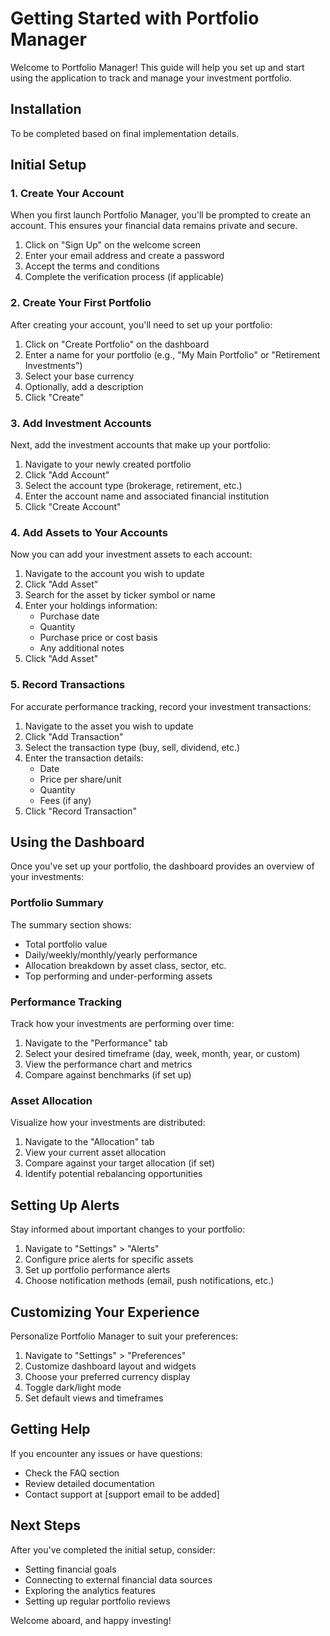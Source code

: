 # Getting Started with Portfolio Manager

Welcome to Portfolio Manager! This guide will help you set up and start using the application to track and manage your investment portfolio.

## Installation

To be completed based on final implementation details.

## Initial Setup

### 1. Create Your Account

When you first launch Portfolio Manager, you'll be prompted to create an account. This ensures your financial data remains private and secure.

1. Click on "Sign Up" on the welcome screen
2. Enter your email address and create a password
3. Accept the terms and conditions
4. Complete the verification process (if applicable)

### 2. Create Your First Portfolio

After creating your account, you'll need to set up your portfolio:

1. Click on "Create Portfolio" on the dashboard
2. Enter a name for your portfolio (e.g., "My Main Portfolio" or "Retirement Investments")
3. Select your base currency
4. Optionally, add a description
5. Click "Create"

### 3. Add Investment Accounts

Next, add the investment accounts that make up your portfolio:

1. Navigate to your newly created portfolio
2. Click "Add Account"
3. Select the account type (brokerage, retirement, etc.)
4. Enter the account name and associated financial institution
5. Click "Create Account"

### 4. Add Assets to Your Accounts

Now you can add your investment assets to each account:

1. Navigate to the account you wish to update
2. Click "Add Asset"
3. Search for the asset by ticker symbol or name
4. Enter your holdings information:
   - Purchase date
   - Quantity
   - Purchase price or cost basis
   - Any additional notes
5. Click "Add Asset"

### 5. Record Transactions

For accurate performance tracking, record your investment transactions:

1. Navigate to the asset you wish to update
2. Click "Add Transaction"
3. Select the transaction type (buy, sell, dividend, etc.)
4. Enter the transaction details:
   - Date
   - Price per share/unit
   - Quantity
   - Fees (if any)
5. Click "Record Transaction"

## Using the Dashboard

Once you've set up your portfolio, the dashboard provides an overview of your investments:

### Portfolio Summary

The summary section shows:
- Total portfolio value
- Daily/weekly/monthly/yearly performance
- Allocation breakdown by asset class, sector, etc.
- Top performing and under-performing assets

### Performance Tracking

Track how your investments are performing over time:
1. Navigate to the "Performance" tab
2. Select your desired timeframe (day, week, month, year, or custom)
3. View the performance chart and metrics
4. Compare against benchmarks (if set up)

### Asset Allocation

Visualize how your investments are distributed:
1. Navigate to the "Allocation" tab
2. View your current asset allocation
3. Compare against your target allocation (if set)
4. Identify potential rebalancing opportunities

## Setting Up Alerts

Stay informed about important changes to your portfolio:

1. Navigate to "Settings" > "Alerts"
2. Configure price alerts for specific assets
3. Set up portfolio performance alerts
4. Choose notification methods (email, push notifications, etc.)

## Customizing Your Experience

Personalize Portfolio Manager to suit your preferences:

1. Navigate to "Settings" > "Preferences"
2. Customize dashboard layout and widgets
3. Choose your preferred currency display
4. Toggle dark/light mode
5. Set default views and timeframes

## Getting Help

If you encounter any issues or have questions:
- Check the FAQ section
- Review detailed documentation
- Contact support at [support email to be added]

## Next Steps

After you've completed the initial setup, consider:
- Setting financial goals
- Connecting to external financial data sources
- Exploring the analytics features
- Setting up regular portfolio reviews

Welcome aboard, and happy investing!